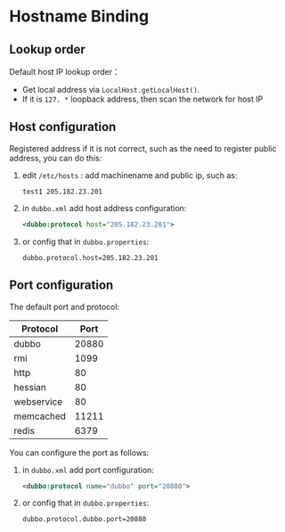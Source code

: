 # Hostname Binding

## Lookup order

Default host IP lookup order：

* Get local address via `LocalHost.getLocalHost()`.
* If it is `127. *` loopback address, then scan the network for host IP

## Host configuration

Registered address if it is not correct, such as the need to register public address, you can do this:

1. edit `/etc/hosts` : add machinename and public ip, such as:

    ```
    test1 205.182.23.201
    ```

2. in `dubbo.xml` add host address configuration:

    ```xml
    <dubbo:protocol host="205.182.23.201">
    ```

3. or config that in `dubbo.properties`:

    ```properties
   dubbo.protocol.host=205.182.23.201
    ```

## Port configuration

The default port and protocol:

Protocol  | Port
------------- | -------------
dubbo | 20880
rmi  | 1099
http  | 80
hessian | 80
webservice | 80
memcached | 11211
redis | 6379

You can configure the port as follows:

1. in `dubbo.xml` add port configuration:

    ```xml
    <dubbo:protocol name="dubbo" port="20880">
    ```

2. or config that in `dubbo.properties`:

    ```properties
    dubbo.protocol.dubbo.port=20880
    ```
